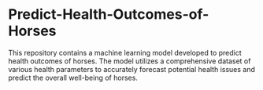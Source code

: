 # Predict-Health-Outcomes-of-Horses
This repository contains a machine learning model developed to predict health outcomes of horses. The model utilizes a comprehensive dataset of various health parameters to accurately forecast potential health issues and predict the overall well-being of horses.
